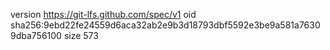 version https://git-lfs.github.com/spec/v1
oid sha256:9ebd22fe24559d6aca32ab2e9b3d18793dbf5592e3be9a581a76309dba756100
size 573

